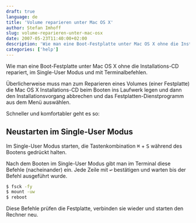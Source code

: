 ```yaml
---
draft: true
language: de
title: 'Volume reparieren unter Mac OS X'
author: Stefan Imhoff
slug: volume-reparieren-unter-mac-osx
date: 2007-05-23T11:40:00+02:00
description: 'Wie man eine Boot-Festplatte unter Mac OS X ohne die Installations-CD repariert, im Single-User Modus und mit Terminalbefehlen.'
categories: ['help']
---
```


Wie man eine Boot-Festplatte unter Mac OS X ohne die Installations-CD repariert, im Single-User Modus und mit Terminalbefehlen.

Überlicherweise muss man zum Reparieren eines Volumes (einer Festplatte) die Mac OS X Installations-CD beim Booten ins Laufwerk legen und dann den Installationsvorgang abbrechen und das Festplatten-Dienstprogramm aus dem Menü auswählen.

Schneller und komfortabler geht es so:

## Neustarten im Single-User Modus

Im Single-User Modus starten, die Tastenkombination <kbd>⌘</kbd> + <kbd>S</kbd> während des Bootens gedrückt halten.

Nach dem Booten im Single-User Modus gibt man im Terminal diese Befehle (nacheinander) ein. Jede Zeile mit <kbd>↩</kbd> bestätigen und warten bis der Befehl ausgeführt wurde.

```bash
$ fsck -fy
$ mount -uw
$ reboot
```

Diese Befehle prüfen die Festplatte, verbinden sie wieder und starten den Rechner neu.
